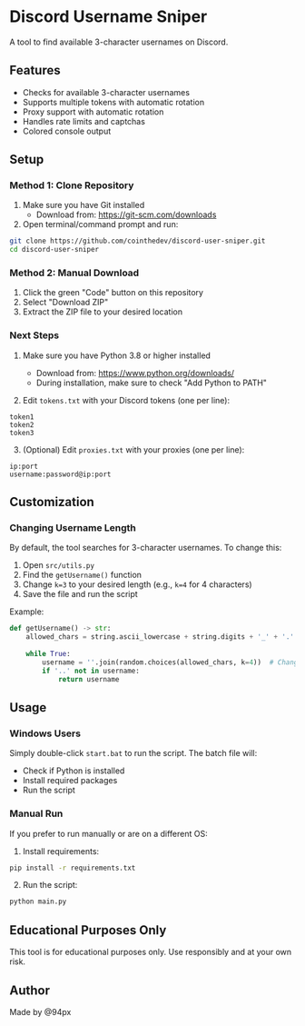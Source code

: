 # Discord Username Sniper

A tool to find available 3-character usernames on Discord.

## Features

- Checks for available 3-character usernames
- Supports multiple tokens with automatic rotation
- Proxy support with automatic rotation
- Handles rate limits and captchas
- Colored console output

## Setup

### Method 1: Clone Repository
1. Make sure you have Git installed
   - Download from: https://git-scm.com/downloads
2. Open terminal/command prompt and run:
```bash
git clone https://github.com/cointhedev/discord-user-sniper.git
cd discord-user-sniper
```

### Method 2: Manual Download
1. Click the green "Code" button on this repository
2. Select "Download ZIP"
3. Extract the ZIP file to your desired location

### Next Steps
1. Make sure you have Python 3.8 or higher installed
   - Download from: https://www.python.org/downloads/
   - During installation, make sure to check "Add Python to PATH"

2. Edit `tokens.txt` with your Discord tokens (one per line):
```
token1
token2
token3
```

3. (Optional) Edit `proxies.txt` with your proxies (one per line):
```
ip:port
username:password@ip:port
```

## Customization

### Changing Username Length
By default, the tool searches for 3-character usernames. To change this:

1. Open `src/utils.py`
2. Find the `getUsername()` function
3. Change `k=3` to your desired length (e.g., `k=4` for 4 characters)
4. Save the file and run the script

Example:
```python
def getUsername() -> str:
    allowed_chars = string.ascii_lowercase + string.digits + '_' + '.'
    
    while True:
        username = ''.join(random.choices(allowed_chars, k=4))  # Changed from k=3 to k=4
        if '..' not in username:
            return username
```

## Usage

### Windows Users
Simply double-click `start.bat` to run the script. The batch file will:
- Check if Python is installed
- Install required packages
- Run the script

### Manual Run
If you prefer to run manually or are on a different OS:

1. Install requirements:
```bash
pip install -r requirements.txt
```

2. Run the script:
```bash
python main.py
```

## Educational Purposes Only

This tool is for educational purposes only. Use responsibly and at your own risk.

## Author

Made by @94px
